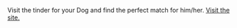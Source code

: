 Visit the tinder for your Dog and find the perfect match for him/her.
<a href="https://educatedadi.github.io/Tinder-Copy/">Visit the site.</a>
